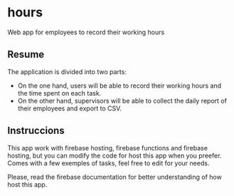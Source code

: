 # hours
Web app for employees to record their working hours


Resume
------
The application is divided into two parts:
- On the one hand, users will be able to record their working hours and the time spent on each task.
- On the other hand, supervisors will be able to collect the daily report of their employees and export to CSV.

Instruccions
------------
This app work with firebase hosting, firebase functions and firebase hosting, but you can modify the code for host this app when you preefer.
Comes with a few exemples of tasks, feel free to edit for your needs.

Please, read the firebase documentation for better understanding of how host this app.
